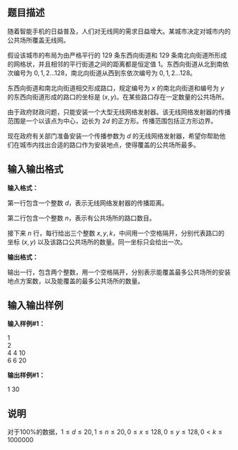 题目描述
----

随着智能手机的日益普及，人们对无线网的需求日益增大。某城市决定对城市内的公共场所覆盖无线网。

假设该城市的布局为由严格平行的 $129$ 条东西向街道和 $129$ 条南北向街道所形成的网格状，并且相邻的平行街道之间的距离都是恒定值 $1$。东西向街道从北到南依次编号为 $0,1,2 \dots 128$，南北向街道从西到东依次编号为 $0,1,2 \dots 128$。

东西向街道和南北向街道相交形成路口，规定编号为 $x$ 的南北向街道和编号为 $y$ 的东西向街道形成的路口的坐标是 $(x, y)$。在某些路口存在一定数量的公共场所。

由于政府财政问题，只能安装一个大型无线网络发射器。该无线网络发射器的传播范围是一个以该点为中心，边长为 $2d$ 的正方形。传播范围包括正方形边界。

现在政府有关部门准备安装一个传播参数为 $d$ 的无线网络发射器，希望你帮助他们在城市内找出合适的路口作为安装地点，使得覆盖的公共场所最多。

输入输出格式
------

**输入格式：**  

第一行包含一个整数 $d$，表示无线网络发射器的传播距离。

第二行包含一个整数 $n$，表示有公共场所的路口数目。

接下来 $n$ 行，每行给出三个整数 $x, y, k$，中间用一个空格隔开，分别代表路口的坐标 $(x, y)$ 以及该路口公共场所的数量。同一坐标只会给出一次。

**输出格式：**  

输出一行，包含两个整数，用一个空格隔开，分别表示能覆盖最多公共场所的安装地点方案数，以及能覆盖的最多公共场所的数量。

输入输出样例
------

**输入样例#1：** 

1  
2  
4 4 10  
6 6 20  
 

**输出样例#1：** 

1 30

说明
--

对于100%的数据，$1 \leq d \leq 20, 1 \leq n \leq 20, 0 \leq x \leq 128, 0 \leq y \leq 128, 0 < k \leq 1000000$